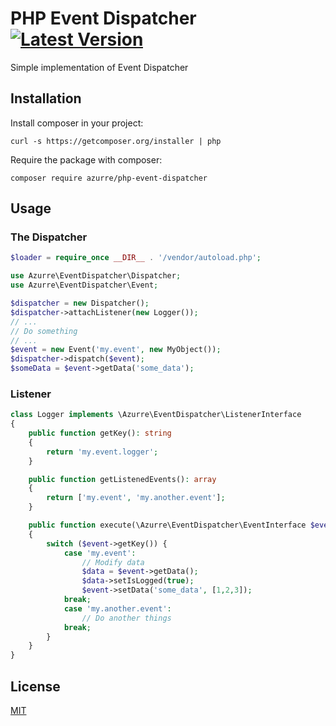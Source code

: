 # PHP Event Dispatcher  [![Latest Version](https://img.shields.io/github/release/azurre/php-event-dispatcher.svg?style=flat-square)](https://github.com/azurre/php-event-dispatcher/releases)
Simple implementation of Event Dispatcher

## Installation
Install composer in your project:
```
curl -s https://getcomposer.org/installer | php
```

Require the package with composer:

```
composer require azurre/php-event-dispatcher
```

## Usage

### The Dispatcher
```php
$loader = require_once __DIR__ . '/vendor/autoload.php';

use Azurre\EventDispatcher\Dispatcher;
use Azurre\EventDispatcher\Event;

$dispatcher = new Dispatcher();
$dispatcher->attachListener(new Logger());
// ...
// Do something
// ...
$event = new Event('my.event', new MyObject());
$dispatcher->dispatch($event);
$someData = $event->getData('some_data');
```

### Listener
```php
class Logger implements \Azurre\EventDispatcher\ListenerInterface
{
    public function getKey(): string
    {
        return 'my.event.logger';
    }

    public function getListenedEvents(): array
    {
        return ['my.event', 'my.another.event'];
    }

    public function execute(\Azurre\EventDispatcher\EventInterface $event): void
    {
        switch ($event->getKey()) {
            case 'my.event':
                // Modify data
                $data = $event->getData();
                $data->setIsLogged(true);
                $event->setData('some_data', [1,2,3]);
            break;
            case 'my.another.event':
                // Do another things
            break;
        }
    }
}
```

## License
[MIT](https://choosealicense.com/licenses/mit/)